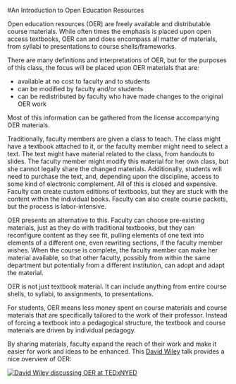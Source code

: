 #An Introduction to Open Education Resources

Open education resources (OER) are freely available and distributable course materials. While often times the emphasis is placed upon open access textbooks, OER can and does encompass all matter of materials, from syllabi to presentations to course shells/frameworks.

There are many definitions and interpretations of OER, but for the purposes of this class, the focus will be placed upon OER materials that are:

* available at no cost to faculty and to students
* can be modified by faculty and/or students
* can be redistributed by faculty who have made changes to the original OER work

Most of this information can be gathered from the license accompanying OER materials.

Traditionally, faculty members are given a class to teach. The class might have a textbook attached to it, or the faculty member might need to select a text. The text might have material related to the class, from handouts to slides. The faculty member might modify this material for her own class, but she cannot legally share the changed materials. Additionally, students will need to purchase the text, and, depending upon the discipline, access to some kind of electronic complement. All of this is closed and expensive. Faculty can create custom editions of textbooks, but they are stuck with the content within the individual books. Faculty can also create course packets, but the process is labor-intensive.

OER presents an alternative to this. Faculty can choose pre-existing materials, just as they do with traditional textbooks, but they can reconfigure content as they see fit, pulling elements of one text into elements of a different one, even rewriting sections, if the faculty member wishes. When the course is complete, the faculty member can make her material available, so that other faculty, possibly from within the same department but potentially from a different institution, can adopt and adapt the material.

OER is not just textbook material. It can include anything from entire course shells, to syllabi, to assignments, to presentations.

For students, OER means less money spent on course materials and course materials that are specifically tailored to the work of their professor. Instead of forcing a textbook into a pedagogical structure, the textbook and course materials are driven by individual pedagogy.

By sharing materials, faculty expand the reach of their work and make it easier for work and ideas to be enhanced. This [David Wiley](http://davidwiley.org/) talk provides a nice overview of OER:

[![David Wiley discussing OER at TEDxNYED](http://img.youtube.com/vi/Rb0syrgsH6M/0.jpg)](http://www.youtube.com/watch?v=Rb0syrgsH6M)

